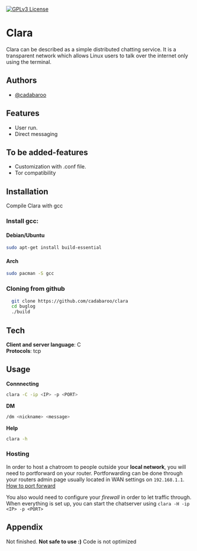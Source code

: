 [![GPLv3 License](https://img.shields.io/badge/License-GPL%20v3-yellow.svg)](https://github.com/chouilles/buglog/blob/main/LICENSE)


# Clara

Clara can be described as a simple distributed chatting service. It is a transparent network which allows Linux users to talk over the internet only using the terminal.


## Authors

- [@cadabaroo](https://www.github.com/cadabaroo)


## Features

- User run.
- Direct messaging

## To be added-features

- Customization with .conf file.
- Tor compatibility

## Installation

Compile Clara with gcc 
### Install gcc:
#### Debian/Ubuntu
```bash
sudo apt-get install build-essential
```
#### Arch
```bash
sudo pacman -S gcc
```

### Cloning from github
```bash
  git clone https://github.com/cadabaroo/clara
  cd buglog
  ./build
```

## Tech

**Client and server language**: C  
**Protocols**: tcp

## Usage

**Connnecting**
``` bash
clara -C -ip <IP> -p <PORT>
```

**DM**
``` bash
/dm <nickname> <message>
```

**Help**
```bash
clara -h 
``` 
 
 ### Hosting 
 
 In order to host a chatroom to people outside your **local network**, you will need to portforward on your router. Portforwarding can be done through your routers admin page usually located in WAN settings on `192.168.1.1`. [How to port forward](https://www.hellotech.com/guide/for/how-to-port-forward)

 You also would need to configure your *firewall* in order to let traffic through.
When everything is set up, you can start the chatserver using ```clara -H -ip <IP> -p <PORT>```
## Appendix

Not finished. **Not safe to use :)** Code is not optimized

